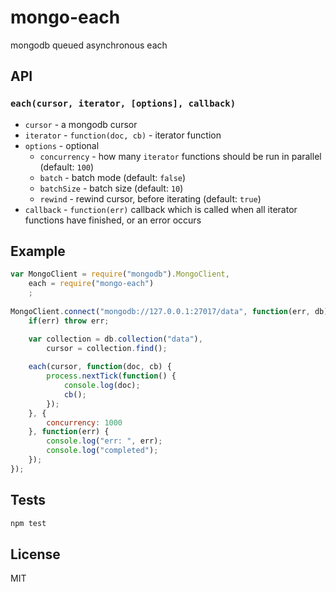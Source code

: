 # mongo-each
mongodb queued asynchronous each

## API

### `each(cursor, iterator, [options], callback)`
* `cursor` - a mongodb cursor
* `iterator` - `function(doc, cb)` - iterator function
* `options` - optional
	* `concurrency` - how many `iterator` functions should be run in parallel (default: `100`)
	* `batch` - batch mode (default: `false`)
	* `batchSize` - batch size (default: `10`)
	* `rewind` - rewind cursor, before iterating (default: `true`)
* `callback` - `function(err)` callback which is called when all iterator functions have finished, or an error occurs


## Example

```JavaScript
var MongoClient = require("mongodb").MongoClient,
	each = require("mongo-each")
	;
	
MongoClient.connect("mongodb://127.0.0.1:27017/data", function(err, db) {
	if(err) throw err;

	var collection = db.collection("data"),
		cursor = collection.find();
	
	each(cursor, function(doc, cb) {
		process.nextTick(function() {
			console.log(doc);
			cb();
		});
	}, {
		concurrency: 1000
	}, function(err) {
		console.log("err: ", err);
		console.log("completed");
	});	
});
```

## Tests

```sh
npm test
```

## License

MIT
